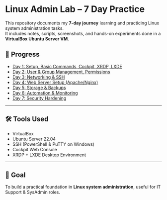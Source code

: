 # Linux Admin Lab – 7 Day Practice

This repository documents my **7-day journey** learning and practicing Linux system administration tasks.  
It includes notes, scripts, screenshots, and hands-on experiments done in a **VirtualBox Ubuntu Server VM**.

## 📅 Progress
- [Day 1: Setup, Basic Commands, Cockpit, XRDP, LXDE](day1/README.md)
- [Day 2: User & Group Management, Permissions](day2/README.md)
- [Day 3: Networking & SSH](day3/README.md)
- [Day 4: Web Server Setup (Apache/Nginx)](day4/README.md)
- [Day 5: Storage & Backups](day5/README.md)
- [Day 6: Automation & Monitoring](day6/README.md)
- [Day 7: Security Hardening](day7/README.md)

---

## 🛠 Tools Used
- VirtualBox  
- Ubuntu Server 22.04  
- SSH (PowerShell & PuTTY on Windows)  
- Cockpit Web Console  
- XRDP + LXDE Desktop Environment  

---

## 🎯 Goal
To build a practical foundation in **Linux system administration**, useful for IT Support & SysAdmin roles.
